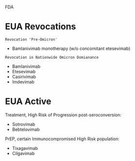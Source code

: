 FDA
# EUA Revocations
`Revocation 'Pre-Omicron'`

- Bamlanivimab monotherapy (w/o concomitant etesevimab)

`Revocation in Nationwide Omicron Domianance`

- Bamlanivimab
- Etesevimab 
- Casirivimab
- Imdevimab

# EUA Active
Treatment, High Risk of Progression post-seroconversion:

- Sotrovimab
- Bebtelovimab

PrEP, certain Immunocompromised High Risk population:

- Tixagavimab
- Cilgavimab
